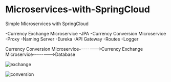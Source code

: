 # Microservices-with-SpringCloud

Simple Microservices with SpringCloud

-Currency Exchange Microservice
-JPA
-Currency Conversion Microservice
-Proxy
-Naming Server
-Eureka
-API Gateway
-Routes
-Logger



Currency Conversion Microservice-------->Currency Exchange Microservice-------->Database

![exchange](https://user-images.githubusercontent.com/84031734/208237993-6a6cb885-aa4e-42df-961d-8858017dbd22.png)

![conversion](https://user-images.githubusercontent.com/84031734/208237995-9fd1e18e-fbfe-4bee-b694-a653ae8791e6.png)
